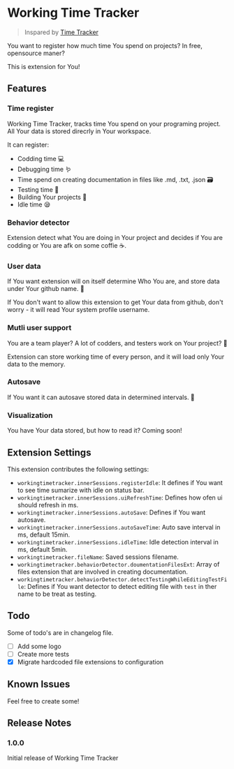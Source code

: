 # Working Time Tracker

> Inspared by [Time Tracker](https://github.com/AlexBlade/vscode-time-tracker)

You want to register how much time You spend on projects? In free, opensource maner?

This is extension for You!

## Features

### Time register

Working Time Tracker, tracks time You spend on your programing project. All Your data is stored direcrly in Your workspace. 

It can register:

* Codding time 💻
* Debugging time 🪱
* Time spend on creating documentation in files like .md, .txt, .json 🗃️
* Testing time 🤖
* Building Your projects 🔨
* Idle time 😪

### Behavior detector

Extension detect what You are doing in Your project and decides if You are codding or You are afk on some coffie ☕.

### User data

If You want extension will on itself determine Who You are, and store data under Your github name. 🥸

If You don't want to allow this extension to get Your data from github, don't worry - it will read Your system profile username. 

### Mutli user support

You are a team player? A lot of codders, and testers work on Your project? 🙋

Extension can store working time of every person, and it will load only Your data to the memory. 


### Autosave

If You want it can autosave stored data in determined intervals. 💾

### Visualization

You have Your data stored, but how to read it? 
Coming soon!

## Extension Settings

This extension contributes the following settings:

* `workingtimetracker.innerSessions.registerIdle`: It defines if You want to see time sumarize with idle on status bar. 
* `workingtimetracker.innerSessions.uiRefreshTime`: Defines how ofen ui should refresh in ms.
* `workingtimetracker.innerSessions.autoSave`: Defines if You want autosave.
* `workingtimetracker.innerSessions.autoSaveTime`: Auto save interval in ms, default 15min.
* `workingtimetracker.innerSessions.idleTime`: Idle detection interval in ms, default 5min.
* `workingtimetracker.fileName`: Saved sessions filename.
* `workingtimetracker.behaviorDetector.doumentationFilesExt`: Array of files extension that are involved in creating documentation.
* `workingtimetracker.behaviorDetector.detectTestingWhileEditingTestFile`: Defines if You want detector to detect editing file with `test` in ther name to be treat as testing.

## Todo

Some of todo's are in changelog file.

- [ ] Add some logo
- [ ] Create more tests
- [x] Migrate hardcoded file extensions to configuration

## Known Issues

Feel free to create some!

## Release Notes


### 1.0.0

Initial release of Working Time Tracker

